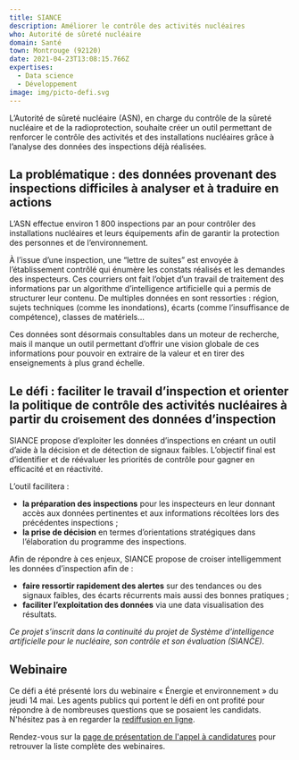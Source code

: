 ```yaml
---
title: SIANCE
description: Améliorer le contrôle des activités nucléaires
who: Autorité de sûreté nucléaire
domain: Santé
town: Montrouge (92120)
date: 2021-04-23T13:08:15.766Z
expertises:
  - Data science
  - Développement
image: img/picto-defi.svg
---
```

L’Autorité de sûreté nucléaire (ASN), en charge du contrôle de la sûreté nucléaire et de la radioprotection, souhaite créer un outil permettant de renforcer le contrôle des activités et des installations nucléaires grâce à l’analyse des données des inspections déjà réalisées.

## La problématique : des données provenant des inspections difficiles à analyser et à traduire en actions

L’ASN effectue environ 1 800 inspections par an pour contrôler des installations nucléaires et leurs équipements afin de garantir la protection des personnes et de l’environnement.

À l’issue d’une inspection, une “lettre de suites” est envoyée à l’établissement contrôlé qui énumère les constats réalisés et les demandes des inspecteurs. Ces courriers ont fait l’objet d’un travail de traitement des informations par un algorithme d’intelligence artificielle qui a permis de structurer leur contenu. De multiples données en sont ressorties : région, sujets techniques (comme les inondations), écarts (comme l’insuffisance de compétence), classes de matériels…

Ces données sont désormais consultables dans un moteur de recherche, mais il manque un outil permettant d’offrir une vision globale de ces informations pour pouvoir en extraire de la valeur et en tirer des enseignements à plus grand échelle.

## Le défi : faciliter le travail d’inspection et orienter la politique de contrôle des activités nucléaires à partir du croisement des données d’inspection

SIANCE propose d’exploiter les données d’inspections en créant un outil d’aide à la décision et de détection de signaux faibles. L’objectif final est d’identifier et de réévaluer les priorités de contrôle pour gagner en efficacité et en réactivité.

L’outil facilitera :

* **la préparation des inspections** pour les inspecteurs en leur donnant accès aux données pertinentes et aux informations récoltées lors des précédentes inspections ;
* **la prise de décision** en termes d’orientations stratégiques dans l’élaboration du programme des inspections.

Afin de répondre à ces enjeux, SIANCE propose de croiser intelligemment les données d’inspection afin de :

* **faire ressortir rapidement des alertes** sur des tendances ou des signaux faibles, des écarts récurrents mais aussi des bonnes pratiques ;
* **faciliter l’exploitation des données** via une data visualisation des résultats.

*Ce projet s’inscrit dans la continuité du projet de Système d’intelligence artificielle pour le nucléaire, son contrôle et son évaluation (SIANCE).*

## Webinaire

Ce défi a été présenté lors du webinaire « Énergie et environnement » du jeudi 14 mai. Les agents publics qui portent le défi en ont profité pour répondre à de nombreuses questions que se posaient les candidats. N'hésitez pas à en regarder la [rediffusion en ligne](https://app.livestorm.co/demarches-simplifiees/webinaire-eig-3 "Rediffusion du webinaire").

Rendez-vous sur la [page de présentation de l'appel à candidatures](https://entrepreneur-interet-general.etalab.gouv.fr/candidature-eig.html "Présentation de l'appel à candidatures") pour retrouver la liste complète des webinaires.
